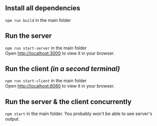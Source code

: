 ## Install all dependencies

`npm run build` in the main folder

## Run the server

`npm run start-server` in the main folder<br>
Open [http://localhost:3000](http://localhost:3000) to view it in your browser.

## Run the client _(in a second terminal)_

`npm run start-client` in the main folder<br>
Open [http://localhost:8080](http://localhost:8080) to view it in your browser.

## Run the server & the client concurrently

`npm start` in the main folder. You probably won't be able to see server's output.
